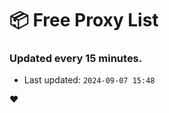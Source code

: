 # :package: Free Proxy List
### Updated every 15 minutes.

- Last updated: `2024-09-07 15:48`

:heart:

